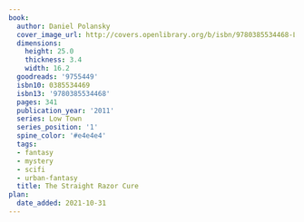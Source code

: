 ```yaml
---
book:
  author: Daniel Polansky
  cover_image_url: http://covers.openlibrary.org/b/isbn/9780385534468-L.jpg
  dimensions:
    height: 25.0
    thickness: 3.4
    width: 16.2
  goodreads: '9755449'
  isbn10: 0385534469
  isbn13: '9780385534468'
  pages: 341
  publication_year: '2011'
  series: Low Town
  series_position: '1'
  spine_color: '#e4e4e4'
  tags:
  - fantasy
  - mystery
  - scifi
  - urban-fantasy
  title: The Straight Razor Cure
plan:
  date_added: 2021-10-31
---
```

